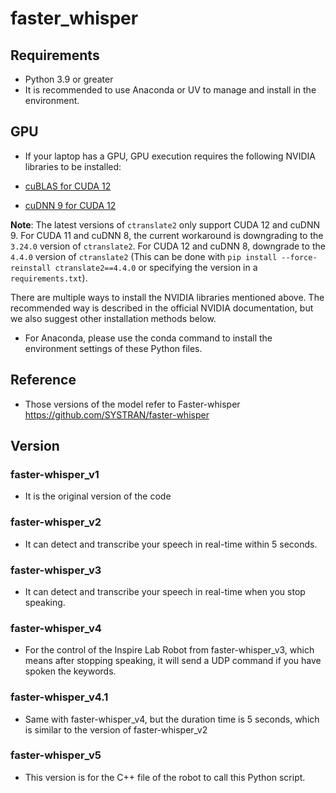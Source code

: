 # faster_whisper

## Requirements
* Python 3.9 or greater
* It is recommended to use Anaconda or UV to manage and install in the environment.

## GPU
* If your laptop has a GPU, GPU execution requires the following NVIDIA libraries to be installed:

* [cuBLAS for CUDA 12](https://developer.nvidia.com/cublas)
* [cuDNN 9 for CUDA 12](https://developer.nvidia.com/cudnn)

**Note**: The latest versions of `ctranslate2` only support CUDA 12 and cuDNN 9. For CUDA 11 and cuDNN 8, the current workaround is downgrading to the `3.24.0` version of `ctranslate2`. For CUDA 12 and cuDNN 8, downgrade to the `4.4.0` version of `ctranslate2` (This can be done with `pip install --force-reinstall ctranslate2==4.4.0` or specifying the version in a `requirements.txt`).

There are multiple ways to install the NVIDIA libraries mentioned above. The recommended way is described in the official NVIDIA documentation, but we also suggest other installation methods below. 

* For Anaconda, please use the conda command to install the environment settings of these Python files.


## Reference
* Those versions of the model refer to Faster-whisper https://github.com/SYSTRAN/faster-whisper

## Version
### faster-whisper_v1 
* It is the original version of the code 

### faster-whisper_v2
* It can detect and transcribe your speech in real-time within 5 seconds.

### faster-whisper_v3
* It can detect and transcribe your speech in real-time when you stop speaking.

### faster-whisper_v4
* For the control of the Inspire Lab Robot from faster-whisper_v3, which means after stopping speaking, it will send a UDP command if you have spoken the keywords.
  
### faster-whisper_v4.1
* Same with faster-whisper_v4, but the duration time is 5 seconds, which is similar to the  version of faster-whisper_v2

### faster-whisper_v5
* This version is for the C++ file of the robot to call this Python script.

